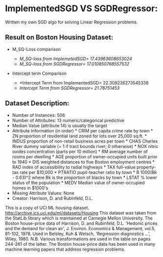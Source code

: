 # ImplementedSGD VS SGDRegressor:
  Written my own SGD algo for solving Linear Regression problems.
  
## Result on Boston Housing Dataset:
  * M_SQ-Loss comparison
      * *M_SQ-loss from ImplemetedSGD= 17.43963608653024* 
      * *M_SQ-loss from SGDRegressor= 17.010850768557532*
  
  * Intercept term Comparison
      * *Intercept Term from ImplementedSGD= 22.309236273545338 
      * *Intercept Term from SGDRegressor= 21.78751453*
  
## Dataset Description:
  * Number of Instances: 506
  * Number of Attributes: 13 numeric/categorical predictive
  * Median Value (attribute 14) is usually the target
  * Attribute Information (in order) 
        * CRIM per capita crime rate by town 
        * ZN proportion of residential land zoned for lots over 25,000 sq.ft. 
        * INDUS proportion of non-retail business acres per town 
        * CHAS Charles River dummy variable (= 1 if tract bounds river; 0 otherwise) 
        * NOX nitric oxides concentration (parts per 10 million) 
        * RM average number of rooms per dwelling 
        * AGE proportion of owner-occupied units built prior to 1940 
        * DIS weighted distances to five Boston employment centres 
        * RAD index of accessibility to radial highways 
        * TAX full-value property-tax rate per $10,000 
        * PTRATIO pupil-teacher ratio by town 
        * B 1000(Bk - 0.63)^2 where Bk is the proportion of blacks by town 
        * LSTAT % lower status of the population 
        * MEDV Median value of owner-occupied homes in $1000's
  * Missing Attribute Values: None
  * Creator: Harrison, D. and Rubinfeld, D.L. 
  
  This is a copy of UCI ML housing dataset. http://archive.ics.uci.edu/ml/datasets/Housing 
  This dataset was taken from the StatLib library which is maintained at Carnegie Mellon University.
  The Boston house-price data of Harrison, D. and Rubinfeld, D.L. ‘Hedonic prices and the demand for clean air’, J. Environ. Economics &   Management, vol.5, 81-102, 1978. Used in Belsley, Kuh & Welsch, ‘Regression diagnostics ...’, Wiley, 1980. 
  N.B. Various transformations are used in the table on pages 244-261 of the latter. 
  The Boston house-price data has been used in many machine learning papers that address regression problems. 
